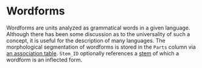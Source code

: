 # Wordforms

Wordforms are units analyzed as grammatical words in a given language.
Although there has been some discussion as to the universality of such a concept, it is useful for the description of many languages.
The morphological segmentation of wordforms is stored in the `Parts` column via [an association table](../wordformparts).
`Stem_ID` optionally references a [stem](../stems) of which a wordform is an inflected form.